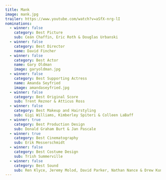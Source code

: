 ```yaml
---
title: Mank
image: mank.jpg
trailer: https://www.youtube.com/watch?v=aSfX-nrg-lI
nominations:
  - winner: false
    category: Best Picture
    sub: Ceán Chaffin, Eric Roth & Douglas Urbanski
  - winner: false
    category: Best Director
    name: David Fincher
  - winner: false
    category: Best Actor
    name: Gary Oldman
    image: garyoldman.jpg
  - winner: false
    category: Best Supporting Actress
    name: Amanda Seyfried
    image: amandaseyfried.jpg
  - winner: false
    category: Best Original Score
    sub: Trent Reznor & Atticus Ross
  - winner: false
    category: Best Makeup and Hairstyling
    sub: Gigi Williams, Kimberley Spiteri & Colleen LaBaff
  - winner: true
    category: Best Production Design
    sub: Donald Graham Burt & Jan Pascale
  - winner: true
    category: Best Cinematography
    sub: Erik Messerschmidt
  - winner: false
    category: Best Costume Design
    sub: Trish Summerville
  - winner: false
    category: Best Sound
    sub: Ren Klyce, Jeremy Molod, David Parker, Nathan Nance & Drew Kunin
---
```

